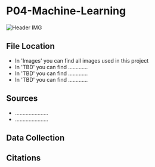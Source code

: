 # P04-Machine-Learning
![Header IMG](TBD)

## File Location
- In 'Images' you can find all images used in this project
- In 'TBD' you can find .............
- In 'TBD' you can find .............
- In 'TBD' you can find .............

## Sources
- ......................
- ......................
	
## Data Collection

## Citations
